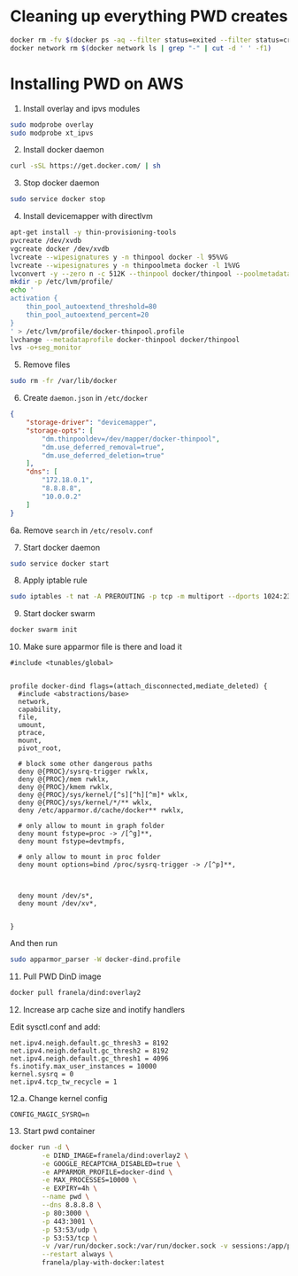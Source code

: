 # Cleaning up everything PWD creates

```bash
docker rm -fv $(docker ps -aq --filter status=exited --filter status=created)
docker network rm $(docker network ls | grep "-" | cut -d ' ' -f1)
```

# Installing PWD on AWS

1. Install overlay and ipvs modules
```bash
sudo modprobe overlay
sudo modprobe xt_ipvs
```

2. Install docker daemon
```bash
curl -sSL https://get.docker.com/ | sh
```

3. Stop docker daemon
```bash
sudo service docker stop
```

4. Install devicemapper with directlvm

```bash
apt-get install -y thin-provisioning-tools
pvcreate /dev/xvdb
vgcreate docker /dev/xvdb
lvcreate --wipesignatures y -n thinpool docker -l 95%VG
lvcreate --wipesignatures y -n thinpoolmeta docker -l 1%VG
lvconvert -y --zero n -c 512K --thinpool docker/thinpool --poolmetadata docker/thinpoolmeta
mkdir -p /etc/lvm/profile/
echo '
activation {
    thin_pool_autoextend_threshold=80
    thin_pool_autoextend_percent=20
}
' > /etc/lvm/profile/docker-thinpool.profile
lvchange --metadataprofile docker-thinpool docker/thinpool
lvs -o+seg_monitor
```

5. Remove files
```bash
sudo rm -fr /var/lib/docker
```

6. Create `daemon.json` in `/etc/docker`
```json
{
    "storage-driver": "devicemapper",
    "storage-opts": [
        "dm.thinpooldev=/dev/mapper/docker-thinpool",
        "dm.use_deferred_removal=true",
        "dm.use_deferred_deletion=true"
    ],
    "dns": [
        "172.18.0.1",
        "8.8.8.8",
        "10.0.0.2"
    ]
}
```

6a. Remove `search` in `/etc/resolv.conf`

7. Start docker daemon
```bash
sudo service docker start
```

8. Apply iptable rule
```bash
sudo iptables -t nat -A PREROUTING -p tcp -m multiport --dports 1024:2376,2378:7945,7947:65535 -j REDIRECT --to-ports 80
```

9. Start docker swarm
```bash
docker swarm init

```

10. Make sure apparmor file is there and load it
```
#include <tunables/global>


profile docker-dind flags=(attach_disconnected,mediate_deleted) {
  #include <abstractions/base>
  network,
  capability,
  file,
  umount,
  ptrace,
  mount,
  pivot_root,

  # block some other dangerous paths
  deny @{PROC}/sysrq-trigger rwklx,
  deny @{PROC}/mem rwklx,
  deny @{PROC}/kmem rwklx,
  deny @{PROC}/sys/kernel/[^s][^h][^m]* wklx,
  deny @{PROC}/sys/kernel/*/** wklx,
  deny /etc/apparmor.d/cache/docker** rwklx,

  # only allow to mount in graph folder
  deny mount fstype=proc -> /[^g]**,
  deny mount fstype=devtmpfs,

  # only allow to mount in proc folder
  deny mount options=bind /proc/sysrq-trigger -> /[^p]**,



  deny mount /dev/s*,
  deny mount /dev/xv*,


}
```

And then run

```bash
sudo apparmor_parser -W docker-dind.profile
```

11. Pull PWD DinD image
```bash
docker pull franela/dind:overlay2
```

12. Increase arp cache size and inotify handlers

Edit sysctl.conf and add:
```
net.ipv4.neigh.default.gc_thresh3 = 8192
net.ipv4.neigh.default.gc_thresh2 = 8192
net.ipv4.neigh.default.gc_thresh1 = 4096
fs.inotify.max_user_instances = 10000
kernel.sysrq = 0
net.ipv4.tcp_tw_recycle = 1
```

12.a. Change kernel config
```
CONFIG_MAGIC_SYSRQ=n
```

13. Start pwd container
```bash
docker run -d \
        -e DIND_IMAGE=franela/dind:overlay2 \
        -e GOOGLE_RECAPTCHA_DISABLED=true \
        -e APPARMOR_PROFILE=docker-dind \
        -e MAX_PROCESSES=10000 \
        -e EXPIRY=4h \
        --name pwd \
        --dns 8.8.8.8 \
        -p 80:3000 \
        -p 443:3001 \
        -p 53:53/udp \
        -p 53:53/tcp \
        -v /var/run/docker.sock:/var/run/docker.sock -v sessions:/app/pwd/ \
        --restart always \
        franela/play-with-docker:latest
```
